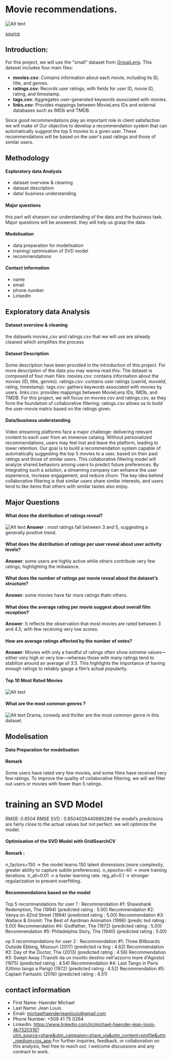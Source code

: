 # Movie recommendations.
![Alt text](https://github.com/Haender-Michael/Movie-recommendation/blob/3501039740ae9001a4175ce8e4f01638c6f3a033/film-clipboard-symbol-26030446.webp)

[source](https://sl.bing.net/hH3Fwm1f5I4)
## Introduction:
For this project, we will use the "small" dataset from [GroupLens](https://grouplens.org/datasets/movielens/latest/). This dataset includes four main files:

- **movies.csv**: Contains information about each movie, including its ID, title, and genres.  
- **ratings.csv**: Records user ratings, with fields for user ID, movie ID, rating, and timestamp.  
- **tags.csv**: Aggregates user-generated keywords associated with movies.  
- **links.csv**: Provides mappings between MovieLens IDs and external databases such as IMDb and TMDB.

Since good recommendations play an important role in client satisfaction we will make of Our objective to develop a recommendation system that can automatically suggest the top 5 movies to a given user. These recommendations will be based on the user's past ratings and those of similar users.
 ## Methodology
 #### **Exploratory data Analysis**
 - dataset overview & cleaning
 - dataset description
 - data/ business understanding
 #### **Major questions**
 this part will sharpen our understanding of the data and the business task.
 Major questions will be answered.
 they will help us grasp the data.

#### **Modelisation**
- data preparation for modelisation
- training/ optimisation of SVD model
- recommendations 
#### **Contact information**
- name
- email
- phone number
- LinkedIn
##  Exploratory data Analysis
#### **Dataset overview & cleaning**
the datasets movies_csv and ratings.csv that we will use are already cleaned which simplifies the process
#### **Dataset Description**
Some description have been provided in the introduction of this project. For more description of the data you may wanna read this:
The dataset is composed of four main files:
movies.csv: contains information about the movies (ID, title, genres). ratings.csv: contains user ratings (userId, movieId, rating, timestamp). tags.csv: gathers keywords associated with movies by users. links.csv: provides mappings between MovieLens IDs, IMDb, and TMDB.
For this project, we will focus on movies.csv and ratings.csv, as they form the foundation of collaborative filtering:
ratings.csv allows us to build the user–movie matrix based on the ratings given.
#### **Data/business understanding**
Video streaming platforms face a major challenge: delivering relevant content to each user from an immense catalog. Without personalized recommendations, users may feel lost and leave the platform, leading to lower retention.
Our goal is to build a recommendation system capable of automatically suggesting the top 5 movies to a user, based on their past ratings and those of similar users.
This collaborative filtering model will analyze shared behaviors among users to predict future preferences. By integrating such a solution, a streaming company can enhance the user experience, increase engagement, and reduce churn.
The key idea behind collaborative filtering is that similar users share similar interests, and users tend to like items that others with similar tastes also enjoy.
## Major Questions
#### What does the distribution of ratings reveal?
![Alt text](https://github.com/Haender-Michael/Movie-recommendation/blob/20f793aba116199e6ec53efade3b6edcd107e72b/les%20images/image%204.png)
**Answer** : most ratings fall between 3 and 5, suggesting a generally positive trend.
#### What does the distribution of ratings per user reveal about user activity levels?
**Answer**: 
some users are highly active while others contribute very few ratings, highlighting the imbalance.
#### What does the number of ratings per movie reveal about the dataset’s structure?
**Answer**: 
some movies have far more ratings thatn others.
#### What does the average rating per movie suggest about overall film reception?
**Answer**: 
It reflects the observation that most movies are rated between 3 and 4.5, with few receiving very low scores.
#### How are average ratings affected by the number of votes?
**Answer**: 
Movies with only a handful of ratings often show extreme values—either very high or very low—whereas those with many ratings tend to stabilize around an average of 3.5. This highlights the importance of having enough ratings to reliably gauge a film’s actual popularity.
#### Top 10 Most Rated Movies
![Alt text](https://github.com/Haender-Michael/Movie-recommendation/blob/1df1784aa7c0411b1631677f718ac9ce5059eb3e/les%20images/image%203.png)
#### What are the most common genres ?
![Alt text](https://github.com/Haender-Michael/Movie-recommendation/blob/d945f4059a1212a31435949cdc2b13d452bc42d1/les%20images/image%202.png)
Drama, comedy and thriller are the most common genre in this dataset.
## Modelisation
#### Data Preparation for modelisation
#### Remark
Some users have rated very few movies, and some films have received very few ratings. To improve the quality of collaborative filtering, we will we filter out users or movies with fewer than 5 ratings.
# training an SVD Model
RMSE: 0.8504
RMSE SVD : 0.8504026440686286
the model’s predictions are fairly close to the actual values but not perfect.
we will optimize the model.
#### Optimisation of the SVD Model with GridSearchCV
#### Remark :
n_factors=150 → the model learns 150 latent dimensions (more complexity, greater ability to capture subtle preferences).
n_epochs=40 → more training iterations.
lr_all=0.01 → a faster learning rate.
reg_all=0.1 → stronger regularization to prevent overfitting.
#### Recommendations based on the model 
Top 5 recommandations for user 1 :
Recommendation #1: Shawshank Redemption, The (1994) (predicted rating : 5.00)
Recommendation #2: Vanya on 42nd Street (1994) (predicted rating : 5.00)
Recommendation #3: Wallace & Gromit: The Best of Aardman Animation (1996) (predic
ted rating : 5.00)
Recommendation #4: Godfather, The (1972) (predicted rating : 5.00)
Recommendation #5: Philadelphia Story, The (1940) (predicted rating : 5.00)

op 5 recommandations for user 2 :
Recommendation #1: Three Billboards Outside Ebbing, Missouri (2017) (predicted ra
ting : 4.62)
Recommendation #2: Day of the Doctor, The (2013) (predicted rating : 4.56)
Recommendation #3: Swept Away (Travolti da un insolito destino nell'azzurro mare
d'Agosto) (1975) (predicted rating : 4.54)
Recommendation #4: Last Tango in Paris (Ultimo tango a Parigi) (1972) (predicted
rating : 4.52)
Recommendation #5: Captain Fantastic (2016) (predicted rating : 4.51)

## contact information 
- First Name: Haender Michael
- Last Name: Jean Louis
- Email: michaelhaenderjeanlouis@gmail.com
- Phone Number: +509 41 75 0264
- LinkedIn: https://www.linkedin.com/in/michael-haender-jean-louis-4b7320316?utm_source=share&utm_campaign=share_via&utm_content=profile&utm_medium=ios_app
For further inquiries, feedback, or collaboration on this analysis, feel free to reach out. I welcome discussions and any contract to work.
